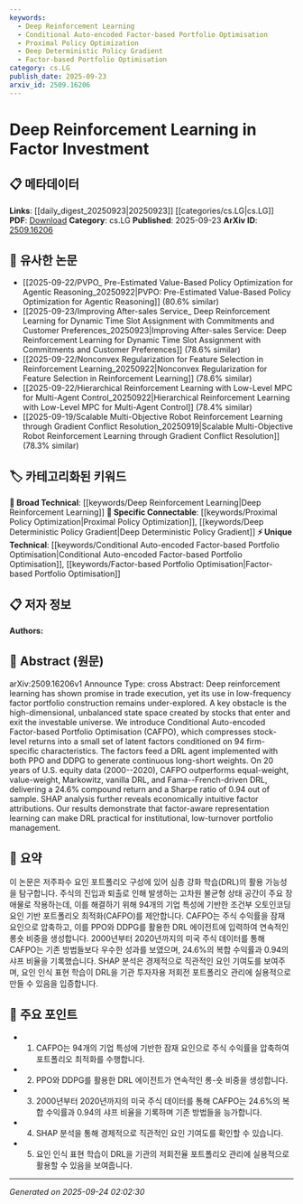 ```yaml
---
keywords:
  - Deep Reinforcement Learning
  - Conditional Auto-encoded Factor-based Portfolio Optimisation
  - Proximal Policy Optimization
  - Deep Deterministic Policy Gradient
  - Factor-based Portfolio Optimisation
category: cs.LG
publish_date: 2025-09-23
arxiv_id: 2509.16206
---
```


<!-- KEYWORD_LINKING_METADATA:
{
  "processed_timestamp": "2025-09-24T02:02:30.476563",
  "vocabulary_version": "1.0",
  "selected_keywords": [
    "Deep Reinforcement Learning",
    "Conditional Auto-encoded Factor-based Portfolio Optimisation",
    "Proximal Policy Optimization",
    "Deep Deterministic Policy Gradient",
    "Factor-based Portfolio Optimisation"
  ],
  "rejected_keywords": [],
  "similarity_scores": {
    "Deep Reinforcement Learning": 0.85,
    "Conditional Auto-encoded Factor-based Portfolio Optimisation": 0.8,
    "Proximal Policy Optimization": 0.78,
    "Deep Deterministic Policy Gradient": 0.78,
    "Factor-based Portfolio Optimisation": 0.75
  },
  "extraction_method": "AI_prompt_based",
  "budget_applied": true,
  "candidates_json": {
    "candidates": [
      {
        "surface": "Deep Reinforcement Learning",
        "canonical": "Deep Reinforcement Learning",
        "aliases": [
          "DRL"
        ],
        "category": "broad_technical",
        "rationale": "Central to the paper's methodology, linking to broader machine learning concepts.",
        "novelty_score": 0.45,
        "connectivity_score": 0.88,
        "specificity_score": 0.65,
        "link_intent_score": 0.85
      },
      {
        "surface": "Conditional Auto-encoded Factor-based Portfolio Optimisation",
        "canonical": "Conditional Auto-encoded Factor-based Portfolio Optimisation",
        "aliases": [
          "CAFPO"
        ],
        "category": "unique_technical",
        "rationale": "Introduces a novel method specific to the paper, crucial for understanding its contribution.",
        "novelty_score": 0.92,
        "connectivity_score": 0.6,
        "specificity_score": 0.9,
        "link_intent_score": 0.8
      },
      {
        "surface": "Proximal Policy Optimization",
        "canonical": "Proximal Policy Optimization",
        "aliases": [
          "PPO"
        ],
        "category": "specific_connectable",
        "rationale": "A key algorithm used in the paper, important for linking reinforcement learning techniques.",
        "novelty_score": 0.5,
        "connectivity_score": 0.75,
        "specificity_score": 0.8,
        "link_intent_score": 0.78
      },
      {
        "surface": "Deep Deterministic Policy Gradient",
        "canonical": "Deep Deterministic Policy Gradient",
        "aliases": [
          "DDPG"
        ],
        "category": "specific_connectable",
        "rationale": "Another core algorithm in the paper, enhancing connections within reinforcement learning literature.",
        "novelty_score": 0.5,
        "connectivity_score": 0.75,
        "specificity_score": 0.8,
        "link_intent_score": 0.78
      },
      {
        "surface": "Factor-based Portfolio Optimisation",
        "canonical": "Factor-based Portfolio Optimisation",
        "aliases": [],
        "category": "unique_technical",
        "rationale": "Specific to the paper's approach, linking investment strategies with machine learning.",
        "novelty_score": 0.7,
        "connectivity_score": 0.65,
        "specificity_score": 0.85,
        "link_intent_score": 0.75
      }
    ],
    "ban_list_suggestions": [
      "trade execution",
      "portfolio management"
    ]
  },
  "decisions": [
    {
      "candidate_surface": "Deep Reinforcement Learning",
      "resolved_canonical": "Deep Reinforcement Learning",
      "decision": "linked",
      "scores": {
        "novelty": 0.45,
        "connectivity": 0.88,
        "specificity": 0.65,
        "link_intent": 0.85
      }
    },
    {
      "candidate_surface": "Conditional Auto-encoded Factor-based Portfolio Optimisation",
      "resolved_canonical": "Conditional Auto-encoded Factor-based Portfolio Optimisation",
      "decision": "linked",
      "scores": {
        "novelty": 0.92,
        "connectivity": 0.6,
        "specificity": 0.9,
        "link_intent": 0.8
      }
    },
    {
      "candidate_surface": "Proximal Policy Optimization",
      "resolved_canonical": "Proximal Policy Optimization",
      "decision": "linked",
      "scores": {
        "novelty": 0.5,
        "connectivity": 0.75,
        "specificity": 0.8,
        "link_intent": 0.78
      }
    },
    {
      "candidate_surface": "Deep Deterministic Policy Gradient",
      "resolved_canonical": "Deep Deterministic Policy Gradient",
      "decision": "linked",
      "scores": {
        "novelty": 0.5,
        "connectivity": 0.75,
        "specificity": 0.8,
        "link_intent": 0.78
      }
    },
    {
      "candidate_surface": "Factor-based Portfolio Optimisation",
      "resolved_canonical": "Factor-based Portfolio Optimisation",
      "decision": "linked",
      "scores": {
        "novelty": 0.7,
        "connectivity": 0.65,
        "specificity": 0.85,
        "link_intent": 0.75
      }
    }
  ]
}
-->

# Deep Reinforcement Learning in Factor Investment

## 📋 메타데이터

**Links**: [[daily_digest_20250923|20250923]] [[categories/cs.LG|cs.LG]]
**PDF**: [Download](https://arxiv.org/pdf/2509.16206.pdf)
**Category**: cs.LG
**Published**: 2025-09-23
**ArXiv ID**: [2509.16206](https://arxiv.org/abs/2509.16206)

## 🔗 유사한 논문
- [[2025-09-22/PVPO_ Pre-Estimated Value-Based Policy Optimization for Agentic Reasoning_20250922|PVPO: Pre-Estimated Value-Based Policy Optimization for Agentic Reasoning]] (80.6% similar)
- [[2025-09-23/Improving After-sales Service_ Deep Reinforcement Learning for Dynamic Time Slot Assignment with Commitments and Customer Preferences_20250923|Improving After-sales Service: Deep Reinforcement Learning for Dynamic Time Slot Assignment with Commitments and Customer Preferences]] (78.6% similar)
- [[2025-09-22/Nonconvex Regularization for Feature Selection in Reinforcement Learning_20250922|Nonconvex Regularization for Feature Selection in Reinforcement Learning]] (78.6% similar)
- [[2025-09-22/Hierarchical Reinforcement Learning with Low-Level MPC for Multi-Agent Control_20250922|Hierarchical Reinforcement Learning with Low-Level MPC for Multi-Agent Control]] (78.4% similar)
- [[2025-09-19/Scalable Multi-Objective Robot Reinforcement Learning through Gradient Conflict Resolution_20250919|Scalable Multi-Objective Robot Reinforcement Learning through Gradient Conflict Resolution]] (78.3% similar)

## 🏷️ 카테고리화된 키워드
**🧠 Broad Technical**: [[keywords/Deep Reinforcement Learning|Deep Reinforcement Learning]]
**🔗 Specific Connectable**: [[keywords/Proximal Policy Optimization|Proximal Policy Optimization]], [[keywords/Deep Deterministic Policy Gradient|Deep Deterministic Policy Gradient]]
**⚡ Unique Technical**: [[keywords/Conditional Auto-encoded Factor-based Portfolio Optimisation|Conditional Auto-encoded Factor-based Portfolio Optimisation]], [[keywords/Factor-based Portfolio Optimisation|Factor-based Portfolio Optimisation]]

## 📋 저자 정보

**Authors:** 

## 📄 Abstract (원문)

arXiv:2509.16206v1 Announce Type: cross 
Abstract: Deep reinforcement learning has shown promise in trade execution, yet its use in low-frequency factor portfolio construction remains under-explored. A key obstacle is the high-dimensional, unbalanced state space created by stocks that enter and exit the investable universe. We introduce Conditional Auto-encoded Factor-based Portfolio Optimisation (CAFPO), which compresses stock-level returns into a small set of latent factors conditioned on 94 firm-specific characteristics. The factors feed a DRL agent implemented with both PPO and DDPG to generate continuous long-short weights. On 20 years of U.S. equity data (2000--2020), CAFPO outperforms equal-weight, value-weight, Markowitz, vanilla DRL, and Fama--French-driven DRL, delivering a 24.6\% compound return and a Sharpe ratio of 0.94 out of sample. SHAP analysis further reveals economically intuitive factor attributions. Our results demonstrate that factor-aware representation learning can make DRL practical for institutional, low-turnover portfolio management.

## 📝 요약

이 논문은 저주파수 요인 포트폴리오 구성에 있어 심층 강화 학습(DRL)의 활용 가능성을 탐구합니다. 주식의 진입과 퇴출로 인해 발생하는 고차원 불균형 상태 공간이 주요 장애물로 작용하는데, 이를 해결하기 위해 94개의 기업 특성에 기반한 조건부 오토인코딩 요인 기반 포트폴리오 최적화(CAFPO)를 제안합니다. CAFPO는 주식 수익률을 잠재 요인으로 압축하고, 이를 PPO와 DDPG를 활용한 DRL 에이전트에 입력하여 연속적인 롱숏 비중을 생성합니다. 2000년부터 2020년까지의 미국 주식 데이터를 통해 CAFPO는 기존 방법들보다 우수한 성과를 보였으며, 24.6%의 복합 수익률과 0.94의 샤프 비율을 기록했습니다. SHAP 분석은 경제적으로 직관적인 요인 기여도를 보여주며, 요인 인식 표현 학습이 DRL을 기관 투자자용 저회전 포트폴리오 관리에 실용적으로 만들 수 있음을 입증합니다.

## 🎯 주요 포인트

- 1. CAFPO는 94개의 기업 특성에 기반한 잠재 요인으로 주식 수익률을 압축하여 포트폴리오 최적화를 수행합니다.
- 2. PPO와 DDPG를 활용한 DRL 에이전트가 연속적인 롱-숏 비중을 생성합니다.
- 3. 2000년부터 2020년까지의 미국 주식 데이터를 통해 CAFPO는 24.6%의 복합 수익률과 0.94의 샤프 비율을 기록하며 기존 방법들을 능가합니다.
- 4. SHAP 분석을 통해 경제적으로 직관적인 요인 기여도를 확인할 수 있습니다.
- 5. 요인 인식 표현 학습이 DRL을 기관의 저회전율 포트폴리오 관리에 실용적으로 활용할 수 있음을 보여줍니다.


---

*Generated on 2025-09-24 02:02:30*